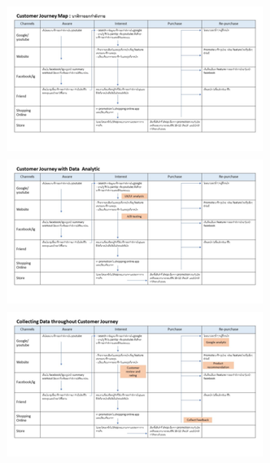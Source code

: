 ![alt text](https://github.com/nathikayd/BADS7105/blob/main/Homework%2004%20-%20Customer%20Journey/Slide1.JPG?raw=true)

![alt text](https://github.com/nathikayd/BADS7105/blob/main/Homework%2004%20-%20Customer%20Journey/Slide2.JPG?raw=true)

![alt text](https://github.com/nathikayd/BADS7105/blob/main/Homework%2004%20-%20Customer%20Journey/Slide3.JPG?raw=true)
